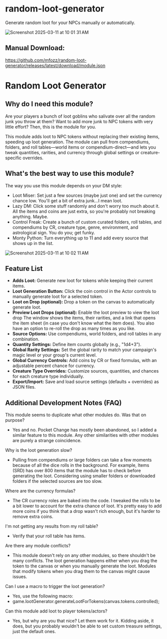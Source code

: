 # random-loot-generator
Generate random loot for your NPCs manually or automatically.

![Screenshot 2025-03-11 at 10 01 31 AM](https://github.com/user-attachments/assets/af793a95-dcdc-4eb1-97b9-7f7d8f311692)



Manual Download:
-----------
https://github.com/mfozz/random-loot-generator/releases/latest/download/module.json


Random Loot Generator  
=======

**Why do I need this module?**  
-----------
Are your players a bunch of loot goblins who salivate over all the random junk you throw at them? Want to add more junk to NPC tokens with very little effort? Then, this is the module for you.  

This module adds loot to NPC tokens without replacing their existing items, speeding up loot generation. The module can pull from compendiums, folders, and roll tables—world items or compendium-direct—and lets you tweak quantities, rarities, and currency through global settings or creature-specific overrides.   

**What's the best way to use this module?**  
-----------
The way you use this module depends on your DM style:   
- Loot Miser: Set just a few sources (maybe just one) and set the currency chance low. You'll get a bit of extra junk…I mean loot.  
- Lazy DM: Click some stuff randomly and don't worry too much about it. All the items and coins are just extra, so you're probably not breaking anything. Maybe.  
- Control Freak: Create a bunch of custom curated folders, roll tables, and compendiums by CR, creature type, genre, environment, and astrological sign. You do you; get funky.  
- Monty Python: Turn everything up to 11 and add every source that shows up in the list.





![Screenshot 2025-03-11 at 10 02 11 AM](https://github.com/user-attachments/assets/88513125-a7ad-4780-a36b-c156417b8bdd)



**Feature List**  
-----------
- **Adds Loot:** Generate new loot for tokens while keeping their current items.  
- **Loot Generation Button:** Click the coin control in the Actor controls to manually generate loot for a selected token.  
- **Loot on Drop (optional):** Drop a token on the canvas to automatically generate loot.  
- **Preview Loot Drops (optional):** Enable the loot preview to view the loot drop The window shows the items, their rarities, and a link that opens the item sheet (in case you don't know what the item does). You also have an option to re-roll the drop as many times as you like.  
- **Source Options:** Use compendiums, world folders, and roll tables in any combination.  
- **Quantity Settings:** Define item counts globally (e.g., "1d4+3").  
- **Global Rarity Settings:** Set the global rarity to match your campaign's magic level or your group's current level.   
- **Global Currency Controls:** Add coins by CR or fixed formulas, with an adjustable percent chance for currency.  
- **Creature Type Overrides:** Customize sources, quantities, and chances for each creature type individually.  
- **Export/Import:** Save and load source settings (defaults + overrides) as JSON files.  


**Additional Development Notes (FAQ)**
-----------

This module seems to duplicate what other modules do. Was that on purpose?
- Yes and no. Pocket Change has mostly been abandoned, so I added a similar feature to this module. Any other similarities with other modules are purely a strange coincidence.

Why is the loot generation slow?
- Pulling from compendiums or large folders can take a few moments because of all the dice rolls in the background. For example, Items (SRD) has over 800 items that the module has to check before generating the loot. Considering using smaller folders or downloaded folders if the selected sources are too slow. 

Where are the currency formulas?
- The CR currency roles are baked into the code. I tweaked the rolls to be a bit lower to account for the extra chance of loot. It's pretty easy to add more coins if you think that a drop wasn't rich enough, but it's harder to remove extra coins. 

I'm not getting any results from my roll table?
- Verify that your roll table has items.

Are there any module conflicts?
- This module doesn't rely on any other modules, so there shouldn't be many conflicts. The loot generation happens either when you drag the token to the canvas or when you manually generate the loot. Modules that modify tokens when you drag them to the canvas might cause issues.

Can I use a macro to trigger the loot generation?
- Yes, use the following macro:
- game.lootGenerator.generateLootForTokens(canvas.tokens.controlled);

Can this module add loot to player tokens/actors?
- Yes, but why are you that nice? Let them work for it. Kidding aside, it does, but you probably wouldn't be able to set custom treasure settings, just the default ones. 



